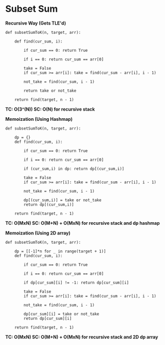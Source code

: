 # Subset Sum
**Recursive Way (Gets TLE'd)**
```
def subsetSumToK(n, target, arr):
    
    def find(cur_sum, i):        
        
        if cur_sum == 0: return True
        
        if i == 0: return cur_sum == arr[0]
        
        take = False
        if cur_sum >= arr[i]: take = find(cur_sum - arr[i], i - 1)
        
        not_take = find(cur_sum, i - 1)
        
        return take or not_take
    
    return find(target, n - 1)
```
**TC: O(3^(N))
SC: O(N) for recursive stack**

**Memoization (Using Hashmap)**
```
def subsetSumToK(n, target, arr):
    
    dp = {}   
    def find(cur_sum, i):        
        
        if cur_sum == 0: return True
        
        if i == 0: return cur_sum == arr[0]
    
        if (cur_sum,i) in dp: return dp[(cur_sum,i)]
    
        take = False
        if cur_sum >= arr[i]: take = find(cur_sum - arr[i], i - 1)
        
        not_take = find(cur_sum, i - 1)
        
        dp[(cur_sum,i)] = take or not_take
        return dp[(cur_sum,i)]
    
    return find(target, n - 1)
```    
**TC: O(MxN)
SC: O(M+N) + O(MxN) for recursive stack and dp hashmap**

**Memoization (Using 2D array)**
```
def subsetSumToK(n, target, arr):
    
    dp = [[-1]*n for _ in range(target + 1)]
    def find(cur_sum, i):        
        
        if cur_sum == 0: return True
        
        if i == 0: return cur_sum == arr[0]
    
        if dp[cur_sum][i] != -1: return dp[cur_sum][i]
    
        take = False
        if cur_sum >= arr[i]: take = find(cur_sum - arr[i], i - 1)
        
        not_take = find(cur_sum, i - 1)
        
        dp[cur_sum][i] = take or not_take
        return dp[cur_sum][i]
    
    return find(target, n - 1)
```    
**TC: O(MxN)
SC: O(M+N) + O(MxN) for recursive stack and 2D dp array**

